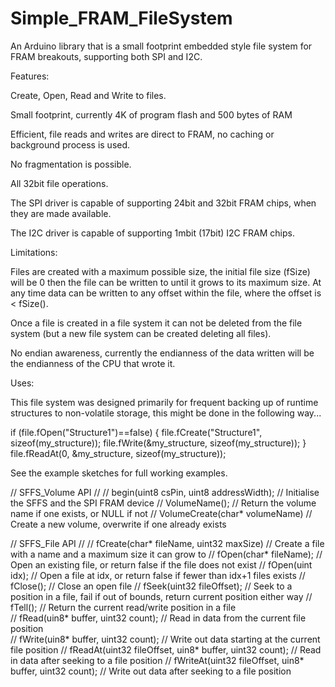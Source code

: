 # Simple_FRAM_FileSystem
An Arduino library that is a small footprint embedded style file system for FRAM breakouts, supporting both SPI and I2C.

Features:

 Create, Open, Read and Write to files.
 
 Small footprint, currently 4K of program flash and 500 bytes of RAM
 
 Efficient, file reads and writes are direct to FRAM, no caching or background process is used.
 
 No fragmentation is possible.

 All 32bit file operations.
 
 The SPI driver is capable of supporting 24bit and 32bit FRAM chips, when they are made available.
 
 The I2C driver is capable of supporting 1mbit (17bit) I2C FRAM chips.
 
 
Limitations:
 
 Files are created with a maximum possible size, the initial file size (fSize) will be 0 then the
 file can be written to until it grows to its maximum size. At any time data can be written to any
 offset within the file, where the offset is < fSize().
 
 Once a file is created in a file system it can not be deleted from the file system (but a new
 file system can be created deleting all files).
 
 No endian awareness, currently the endianness of the data written will be the endianness of the CPU that wrote it.
 
 
Uses:
   
  This file system was designed primarily for frequent backing up of runtime structures to non-volatile
  storage, this might be done in the following way...
  
  if (file.fOpen("Structure1")==false)
  {
    file.fCreate("Structure1", sizeof(my_structure));
    file.fWrite(&my_structure, sizeof(my_structure));
  }
  file.fReadAt(0, &my_structure, sizeof(my_structure));
   
  See the example sketches for full working examples.
 
 
// SFFS_Volume API
//
// begin(uint8 csPin, uint8 addressWidth); // Initialise the SFFS and the SPI FRAM device
// VolumeName();                           // Return the volume name if one exists, or NULL if not
// VolumeCreate(char* volumeName)          // Create a new volume, overwrite if one already exists


// SFFS_File API
//
// fCreate(char* fileName, uint32 maxSize) // Create a file with a name and a maximum size it can grow to
// fOpen(char* fileName);                  // Open an existing file, or return false if the file does not exist 
// fOpen(uint idx);                        // Open a file at idx, or return false if fewer than idx+1 files exists
// fClose();                               // Close an open file
// fSeek(uint32 fileOffset);               // Seek to a position in a file, fail if out of bounds, return current position either way
// fTell();                                // Return the current read/write position in a file  
// fRead(uin8* buffer, uint32 count);      // Read in data from the current file position  	
// fWrite(uin8* buffer, uint32 count);     // Write out data starting at the current file position 
// fReadAt(uint32 fileOffset, uin8* buffer, uint32 count); // Read in data after seeking to a file position
// fWriteAt(uint32 fileOffset, uin8* buffer, uint32 count); // Write out data after seeking to a file position 
